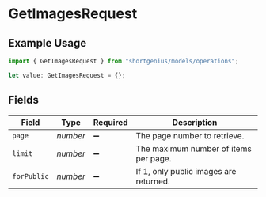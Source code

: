 # GetImagesRequest

## Example Usage

```typescript
import { GetImagesRequest } from "shortgenius/models/operations";

let value: GetImagesRequest = {};
```

## Fields

| Field                                  | Type                                   | Required                               | Description                            |
| -------------------------------------- | -------------------------------------- | -------------------------------------- | -------------------------------------- |
| `page`                                 | *number*                               | :heavy_minus_sign:                     | The page number to retrieve.           |
| `limit`                                | *number*                               | :heavy_minus_sign:                     | The maximum number of items per page.  |
| `forPublic`                            | *number*                               | :heavy_minus_sign:                     | If 1, only public images are returned. |